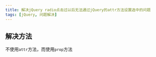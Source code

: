 ```yaml
---
title: 解决jQuery radio点击过以后无法通过jQuery的attr方法设置选中的问题
tags: [jQuery, 问题解决]
---
```


## 解决方法

不使用`attr`方法，而使用`prop`方法